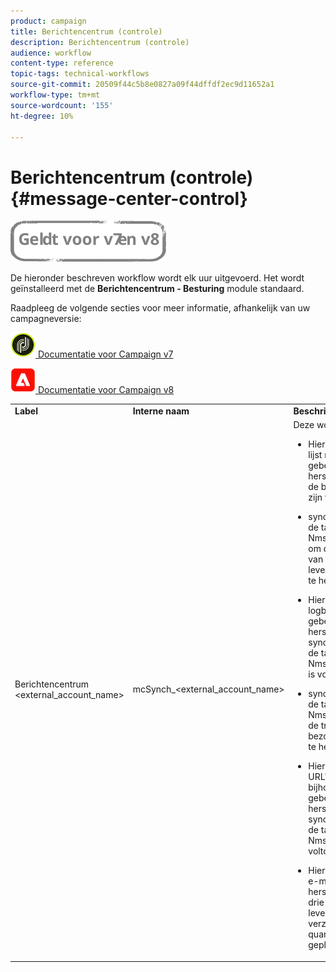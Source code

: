 ```yaml
---
product: campaign
title: Berichtencentrum (controle)
description: Berichtencentrum (controle)
audience: workflow
content-type: reference
topic-tags: technical-workflows
source-git-commit: 20509f44c5b8e0827a09f44dffdf2ec9d11652a1
workflow-type: tm+mt
source-wordcount: '155'
ht-degree: 10%

---
```



# Berichtencentrum (controle){#message-center-control}

![](../../assets/common.svg)

De hieronder beschreven workflow wordt elk uur uitgevoerd. Het wordt geïnstalleerd met de **Berichtencentrum - Besturing** module standaard.


Raadpleeg de volgende secties voor meer informatie, afhankelijk van uw campagneversie:

![](assets/do-not-localize/v7.jpeg)[  Documentatie voor Campaign v7](../../message-center/using/about-transactional-messaging.md)

![](assets/do-not-localize/v8.png)[  Documentatie voor Campaign v8](https://experienceleague.adobe.com/docs/campaign/campaign-v8/send/transactional.html)


<table> 
 <tbody> 
  <tr> 
   <td> <strong>Label</strong><br /> </td> 
   <td> <strong>Interne naam</strong><br /> </td> 
   <td> <strong>Beschrijving</strong><br /> </td> 
  </tr> 
  <tr> 
   <td> Berichtencentrum &lt;external_account_name&gt;<br /> </td> 
   <td> mcSynch_&lt;external_account_name&gt;<br /> </td> 
   <td> Deze workflow:<br /> 
    <ul> 
     <li> <p>Hiermee wordt de lijst met gebeurtenissen hersteld die door de bewerking(en) zijn verwerkt.</p> </li> 
     <li> <p>synchroniseert met de tabel NmsBroadLogMsg om de kwalificaties van de leveringsberichten te herstellen.</p> </li> 
     <li> <p>Hiermee worden de logbestanden voor gebeurtenislevering hersteld zodra de synchronisatie met de tabel NmsBroadLogMsg is voltooid.</p> </li> 
     <li> <p>synchroniseert met de tabel NmsTrackingUrl om de tracking voor bezorgings-URL's te herstellen.</p> </li> 
     <li> <p>Hiermee worden URL's voor het bijhouden van gebeurtenissen hersteld zodra de synchronisatie met de tabel NmsTrackingUrl is voltooid.</p> </li> 
     <li> <p>Hiermee kunt u alle e-mailadressen herstellen die elke drie uur nadat een levering is verzonden, in quarantaine zijn geplaatst.</p> </li> 
    </ul> </td> 
  </tr> 
 </tbody> 
</table>

